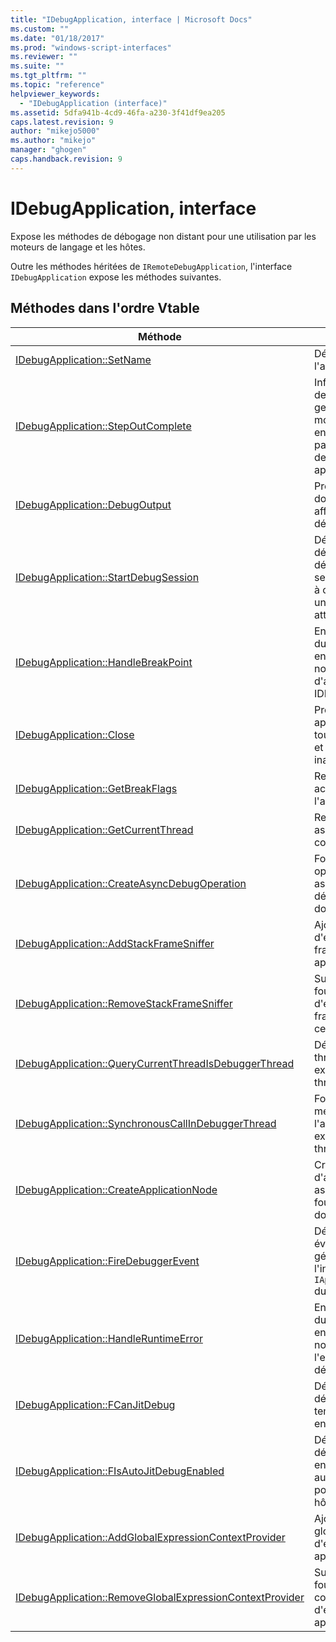 ```yaml
---
title: "IDebugApplication, interface | Microsoft Docs"
ms.custom: ""
ms.date: "01/18/2017"
ms.prod: "windows-script-interfaces"
ms.reviewer: ""
ms.suite: ""
ms.tgt_pltfrm: ""
ms.topic: "reference"
helpviewer_keywords: 
  - "IDebugApplication (interface)"
ms.assetid: 5dfa941b-4cd9-46fa-a230-3f41df9ea205
caps.latest.revision: 9
author: "mikejo5000"
ms.author: "mikejo"
manager: "ghogen"
caps.handback.revision: 9
---
```

# IDebugApplication, interface
Expose les méthodes de débogage non distant pour une utilisation par les moteurs de langage et les hôtes.  
  
 Outre les méthodes héritées de `IRemoteDebugApplication`, l'interface `IDebugApplication` expose les méthodes suivantes.  
  
## Méthodes dans l'ordre Vtable  
  
|Méthode|Description|  
|-------------|-----------------|  
|[IDebugApplication::SetName](../../winscript/reference/idebugapplication-setname.md)|Définit le nom de l'application.|  
|[IDebugApplication::StepOutComplete](../../winscript/reference/idebugapplication-stepoutcomplete.md)|Informe le processus de débogage le gestionnaire qu'un moteur de langage en mode en pas \- à \- pas est sur le point de revenir à son appelant.|  
|[IDebugApplication::DebugOutput](../../winscript/reference/idebugapplication-debugoutput.md)|Provoque la chaîne donnée d'être affichée par le débogueur IDE.|  
|[IDebugApplication::StartDebugSession](../../winscript/reference/idebugapplication-startdebugsession.md)|Démarre le débogueur par défaut l'IDE et lie une session de débogage à cette application, si une n'est pas déjà attachée.|  
|[IDebugApplication::HandleBreakPoint](../../winscript/reference/idebugapplication-handlebreakpoint.md)|Entraîne le blocage du thread actuel et envoie une notification du point d'arrêt au débogueur IDE.|  
|[IDebugApplication::Close](../../winscript/reference/idebugapplication-close.md)|Provoque cette application de libérer toutes les références et d'entrer un état inactif.|  
|[IDebugApplication::GetBreakFlags](../../winscript/reference/idebugapplication-getbreakflags.md)|Retourne les balises actuelles de l'arrêt de l'application.|  
|[IDebugApplication::GetCurrentThread](../../winscript/reference/idebugapplication-getcurrentthread.md)|Retourne le thread associé au thread en cours de exécution.|  
|[IDebugApplication::CreateAsyncDebugOperation](../../winscript/reference/idebugapplication-createasyncdebugoperation.md)|Fournit l'accès à une opération asynchrone de débogage synchrone donnée.|  
|[IDebugApplication::AddStackFrameSniffer](../../winscript/reference/idebugapplication-addstackframesniffer.md)|Ajoute un fournisseur d'énumérateur du frame de pile à cette application.|  
|[IDebugApplication::RemoveStackFrameSniffer](../../winscript/reference/idebugapplication-removestackframesniffer.md)|Supprime un fournisseur d'énumérateur du frame de pile de cette application.|  
|[IDebugApplication::QueryCurrentThreadIsDebuggerThread](../../winscript/reference/idebugapplication-querycurrentthreadisdebuggerthread.md)|Détermine si le thread en cours de exécution est le thread du débogueur.|  
|[IDebugApplication::SynchronousCallInDebuggerThread](../../winscript/reference/idebugapplication-synchronouscallindebuggerthread.md)|Fournit un mécanisme pour l'appel au code exécuté dans le thread du débogueur.|  
|[IDebugApplication::CreateApplicationNode](../../winscript/reference/idebugapplication-createapplicationnode.md)|Crée un nœud d'application qui est associé à un fournisseur de document spécifique.|  
|[IDebugApplication::FireDebuggerEvent](../../winscript/reference/idebugapplication-firedebuggerevent.md)|Déclenche un événement générique à l'interface d' `IApplicationDebugger` du débogueur.|  
|[IDebugApplication::HandleRuntimeError](../../winscript/reference/idebugapplication-handleruntimeerror.md)|Entraîne le blocage du thread actuel et envoie une notification de l'erreur au débogueur IDE.|  
|[IDebugApplication::FCanJitDebug](../../winscript/reference/idebugapplication-fcanjitdebug.md)|Détermine si un débogueur juste\-à\-temps \(\(JIT\) est enregistré.|  
|[IDebugApplication::FIsAutoJitDebugEnabled](../../winscript/reference/idebugapplication-fisautojitdebugenabled.md)|Détermine si un débogueur JIT est enregistré automatiquement pour déboguer les hôtes muets.|  
|[IDebugApplication::AddGlobalExpressionContextProvider](../../winscript/reference/idebugapplication-addglobalexpressioncontextprovider.md)|Ajoute un fournisseur global de contexte d'expression à cette application.|  
|[IDebugApplication::RemoveGlobalExpressionContextProvider](../../winscript/reference/idebugapplication-removeglobalexpressioncontextprovider.md)|Supprime un fournisseur global de contexte d'expression de cette application.|
